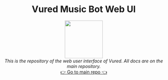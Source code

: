 <h1 align="center">Vured Music Bot Web UI</h1>

<p align="center">
  <img src="https://i.imgur.com/oRkMRah.png" width="120px"/>
  <br>
  <i>This is the repository of the web user interface of Vured. All docs are on the main repository.</i>
  <br>
  <a href="https://github.com/vured/vured-bot">👉 Go to main repo 👈</a>
</p>
